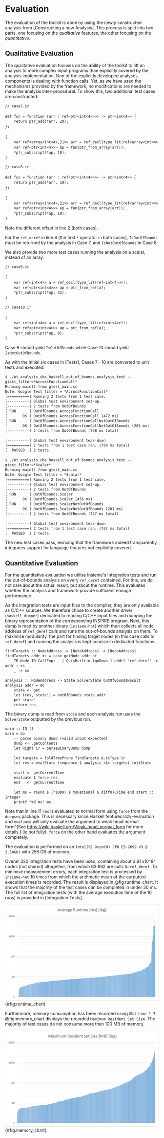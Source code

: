 # Evaluation

The evaluation of the toolkit is done by using the newly constructed analysis from [Constructing a new Analysis].
This process is split into two parts, one focusing on the *qualitative* features, the other focusing on the *quantitative*.

## Qualitative Evaluation

The qualitative evaluation focuses on the ability of the toolkit to lift an analysis to more complex input programs than explicitly covered by the analysis implementation.
Non of the explicitly developed analyses components is dealing with function calls.
Yet, as we have used the mechanisms provided by the framework, no modifications are needed to make the analysis inter-procedural.
To show this, two additional test cases are constructed:

```{.txt .numberLines}
// case7.ir

def fun = function (arr : ref<ptr<int<4>>>) -> ptr<int<4>> {
	return ptr_add(*arr, 20);
};

{
	var ref<array<int<4>,21>> arr = ref_decl(type_lit(ref<array<int<4>,21>>));
	var ref<ptr<int<4>>> ap = fun(ptr_from_array(arr));
	*ptr_subscript(*ap, 10);
}
```

```{.txt .numberLines}
// case8.ir

def fun = function (arr : ref<ptr<int<4>>>) -> ptr<int<4>> {
	return ptr_add(*arr, 10);
};

{
	var ref<array<int<4>,21>> arr = ref_decl(type_lit(ref<array<int<4>,21>>));
	var ref<ptr<int<4>>> ap = fun(ptr_from_array(arr));
	*ptr_subscript(*ap, 10);
}
```


Note the different offset in line 2 (both cases).

For the `ref_deref` in line 8 (the first `*` operator in both cases), `IsOutOfBounds` must be returned by the analysis in Case 7, and `IsNotOutOfBounds` in Case 8.

We also provide two more test cases running the analysis on a scalar, instead of an array.

```{.txt .numberLines}
// case9.ir

{
	var ref<int<4>> a = ref_decl(type_lit(ref<int<4>>));
	var ref<ptr<int<4>>> ap = ptr_from_ref(a);
	*ptr_subscript(*ap, 42);
}
```

```{.txt .numberLines}
// case10.ir

{
	var ref<int<4>> a = ref_decl(type_lit(ref<int<4>>));
	var ref<ptr<int<4>>> ap = ptr_from_ref(a);
	*ptr_subscript(*ap, 0);
}
```

Case 9 should yield `IsOutOfBounds` while Case 10 should yield `IsNotOutOfBounds`.

As with the initial six cases in [Tests], Cases 7--10 are converted to unit tests and executed.

    $ ./ut_analysis_cba_haskell_out_of_bounds_analysis_test --gtest_filter=*AcrossFunctionCall*
    Running main() from gtest_main.cc
    Note: Google Test filter = *AcrossFunctionCall*
    [==========] Running 2 tests from 1 test case.
    [----------] Global test environment set-up.
    [----------] 2 tests from OutOfBounds
    [ RUN      ] OutOfBounds.AcrossFunctionCall
    [       OK ] OutOfBounds.AcrossFunctionCall (472 ms)
    [ RUN      ] OutOfBounds.AcrossFunctionCallNotOutOfBounds
    [       OK ] OutOfBounds.AcrossFunctionCallNotOutOfBounds (286 ms)
    [----------] 2 tests from OutOfBounds (758 ms total)

    [----------] Global test environment tear-down
    [==========] 2 tests from 1 test case ran. (759 ms total)
    [  PASSED  ] 2 tests.

    $ ./ut_analysis_cba_haskell_out_of_bounds_analysis_test --gtest_filter=*Scalar*
    Running main() from gtest_main.cc
    Note: Google Test filter = *Scalar*
    [==========] Running 2 tests from 1 test case.
    [----------] Global test environment set-up.
    [----------] 2 tests from OutOfBounds
    [ RUN      ] OutOfBounds.Scalar
    [       OK ] OutOfBounds.Scalar (456 ms)
    [ RUN      ] OutOfBounds.ScalarNotOutOfBounds
    [       OK ] OutOfBounds.ScalarNotOutOfBounds (281 ms)
    [----------] 2 tests from OutOfBounds (737 ms total)

    [----------] Global test environment tear-down
    [==========] 2 tests from 1 test case ran. (737 ms total)
    [  PASSED  ] 2 tests.

The new test cases pass, evincing that the framework indeed transparently integrates support for language features not explicitly covered.

## Quantitative Evaluation

For the quantitative evaluation we utilise Insieme's integration tests and run the out-of-bounds analysis on every `ref_deref` contained.
For this, we do not care about the actual result, but about the runtime.
This evaluates whether the analysis and framework provide sufficient enough performance.

As the integration tests are input files to the compiler, they are only available as C/C++ sources.
We therefore chose to create another driver (`haskell_dumper`) dedicated to reading C/C++ input files and dumping the binary representation of the corresponding INSPIRE program.
Next, this dump is read by another binary (`insieme-hat`) which then collects all node address of `ref_deref` calls and runs the out-of-bounds analysis on them.
To maximise modularity, the part for finding target nodes (in this case calls to `ref_deref`) and running the analysis is kept concise in dedicated functions.

```{.haskell .numberLines}
findTargets :: NodeAddress -> [NodeAddress] -> [NodeAddress]
findTargets addr xs = case getNode addr of
    IR.Node IR.CallExpr _ | Q.isBuiltin (goDown 1 addr) "ref_deref" -> addr : xs
    _ -> xs

analysis :: NodeAddress -> State SolverState OutOfBoundsResult
analysis addr = do
    state <- get
    let (res, state') = outOfBounds state addr
    put state'
    return res
```

The binary dump is read from `stdin` and each analysis run uses the `SolverState` outputted by the previous run.

```{.haskell .numberLines}
main :: IO ()
main = do
    -- parse binary dump (valid input expected)
    dump <- .getContents
    let Right ir = parseBinaryDump dump

    let targets = foldTreePrune findTargets Q.isType ir
    let res = evalState (sequence $ analysis <$> targets) initState

    start <- getCurrentTime
    evaluate $ force res
    end   <- getCurrentTime

    let ms = round $ (*1000) $ toRational $ diffUTCTime end start :: Integer
    printf "%d ms" ms
```

Note that in line 11 `res` is evaluated to normal form using `force` from the `deepseq` package.
This is necessary since Haskell features lazy-evaluation and `evaluate` will only evaluate the argument to weak head normal form^[See <https://wiki.haskell.org/Weak_head_normal_form> for more details.] (ie not fully).
`force` on the other hand evaluates the argument completely.

The evaluation is performed on an `Intel(R) Xeon(R) CPU E5-2699 v3 @ 2.30GHz` with 256 GB of memory.

Overall 320 integration tests have been used, containing about 3.81 x10^8^ nodes (not shared) altogether, from which 63 662 are calls to `ref_deref`.
To minimise measurement errors, each integration test is processed by `insieme-hat` 10 times from which the arithmetic mean of the outputted execution times is recorded.
The result is displayed in @fig:runtime_chart.
It shows that the majority of the test cases can be completed in under 30 ms.
The full list of integration tests (with the average execution time of the 10 runs) is provided in [Integration Tests].

![Runtime of the 320 test cases.](gfx/runtime_chart.svg){#fig:runtime_chart}

Furthermore, memory consumption has been recorded using `GNU time 1.7`.
@fig:memory_chart displays the recorded `Maximum Resident Set Size`.
The majority of test cases do not consume more than 100 MB of memory.

![Memory consumption of the 320 test cases.](gfx/memory_consumption_chart.svg){#fig:memory_chart}
